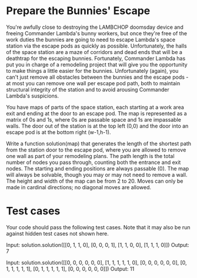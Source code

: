 Prepare the Bunnies' Escape
===========================

You're awfully close to destroying the LAMBCHOP doomsday device and freeing Commander Lambda's bunny workers, but once they're free of the work duties the bunnies are going to need to escape Lambda's space station via the escape pods as quickly as possible. Unfortunately, the halls of the space station are a maze of corridors and dead ends that will be a deathtrap for the escaping bunnies. Fortunately, Commander Lambda has put you in charge of a remodeling project that will give you the opportunity to make things a little easier for the bunnies. Unfortunately (again), you can't just remove all obstacles between the bunnies and the escape pods - at most you can remove one wall per escape pod path, both to maintain structural integrity of the station and to avoid arousing Commander Lambda's suspicions. 

You have maps of parts of the space station, each starting at a work area exit and ending at the door to an escape pod. The map is represented as a matrix of 0s and 1s, where 0s are passable space and 1s are impassable walls. The door out of the station is at the top left (0,0) and the door into an escape pod is at the bottom right (w-1,h-1). 

Write a function solution(map) that generates the length of the shortest path from the station door to the escape pod, where you are allowed to remove one wall as part of your remodeling plans. The path length is the total number of nodes you pass through, counting both the entrance and exit nodes. The starting and ending positions are always passable (0). The map will always be solvable, though you may or may not need to remove a wall. The height and width of the map can be from 2 to 20. Moves can only be made in cardinal directions; no diagonal moves are allowed.

Test cases
==========
Your code should pass the following test cases.
Note that it may also be run against hidden test cases not shown here.

Input:
solution.solution([[0, 1, 1, 0], [0, 0, 0, 1], [1, 1, 0, 0], [1, 1, 1, 0]])
Output:
    7

Input:
solution.solution([[0, 0, 0, 0, 0, 0], [1, 1, 1, 1, 1, 0], [0, 0, 0, 0, 0, 0], [0, 1, 1, 1, 1, 1], [0, 1, 1, 1, 1, 1], [0, 0, 0, 0, 0, 0]])
Output:
    11
